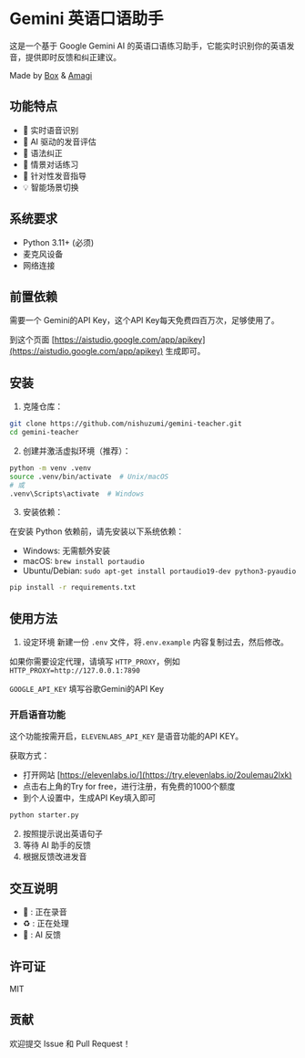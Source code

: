 # Gemini 英语口语助手

这是一个基于 Google Gemini AI 的英语口语练习助手，它能实时识别你的英语发音，提供即时反馈和纠正建议。

Made by [Box](https://x.com/boxmrchen) & [Amagi](https://x.com/ameowagi)

## 功能特点

- 🎤 实时语音识别
- 🤖 AI 驱动的发音评估
- 📝 语法纠正
- 🔄 情景对话练习
- 🎯 针对性发音指导
- 💡 智能场景切换

## 系统要求

- Python 3.11+ (必须)
- 麦克风设备
- 网络连接

## 前置依赖

需要一个 Gemini的API Key，这个API Key每天免费四百万次，足够使用了。

到这个页面 [https://aistudio.google.com/app/apikey](https://aistudio.google.com/app/apikey) 生成即可。

## 安装

1. 克隆仓库：
```bash
git clone https://github.com/nishuzumi/gemini-teacher.git
cd gemini-teacher
```

2. 创建并激活虚拟环境（推荐）：
```bash
python -m venv .venv
source .venv/bin/activate  # Unix/macOS
# 或
.venv\Scripts\activate  # Windows
```

3. 安装依赖：

在安装 Python 依赖前，请先安装以下系统依赖：

- Windows: 无需额外安装
- macOS: `brew install portaudio`
- Ubuntu/Debian: `sudo apt-get install portaudio19-dev python3-pyaudio`

```bash
pip install -r requirements.txt
```

## 使用方法

1. 设定环境
新建一份 `.env` 文件，将`.env.example` 内容复制过去，然后修改。

如果你需要设定代理，请填写 `HTTP_PROXY`，例如 `HTTP_PROXY=http://127.0.0.1:7890`

`GOOGLE_API_KEY` 填写谷歌Gemini的API Key
### 开启语音功能
这个功能按需开启，`ELEVENLABS_API_KEY` 是语音功能的API KEY。

获取方式：
- 打开网站 [https://elevenlabs.io/](https://try.elevenlabs.io/2oulemau2lxk)
- 点击右上角的Try for free，进行注册，有免费的1000个额度
- 到个人设置中，生成API Key填入即可

```bash
python starter.py
```

2. 按照提示说出英语句子
3. 等待 AI 助手的反馈
4. 根据反馈改进发音

## 交互说明

- 🎤 : 正在录音
- ♻️ : 正在处理
- 🤖 : AI 反馈

## 许可证

MIT

## 贡献

欢迎提交 Issue 和 Pull Request！
